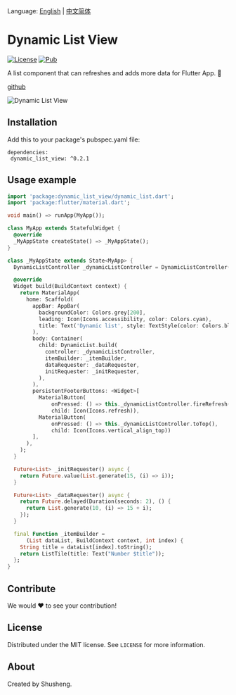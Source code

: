 Language: [English](README.md) | [中文简体](README.md)

# Dynamic List View
  
[![License][license-image]][license-url] 
[![Pub](https://img.shields.io/pub/v/dynamic_list_view.svg?style=flat-square)](https://pub.dartlang.org/packages/dynamic_list_view)

A list component that can refreshes and adds more data for Flutter App. 🚀

[github](https://github.com/leyan95/dynamic_list_view)

![Dynamic List View](https://github.com/subair-zufi/dynamic_list_view/blob/master/gif.gif)


## Installation

Add this to your package's pubspec.yaml file:

```
dependencies:
 dynamic_list_view: ^0.2.1
```

## Usage example
```dart
import 'package:dynamic_list_view/dynamic_list.dart';
import 'package:flutter/material.dart';

void main() => runApp(MyApp());

class MyApp extends StatefulWidget {
  @override
  _MyAppState createState() => _MyAppState();
}

class _MyAppState extends State<MyApp> {
  DynamicListController _dynamicListController = DynamicListController();

  @override
  Widget build(BuildContext context) {
    return MaterialApp(
      home: Scaffold(
        appBar: AppBar(
          backgroundColor: Colors.grey[200],
          leading: Icon(Icons.accessibility, color: Colors.cyan),
          title: Text('Dynamic list', style: TextStyle(color: Colors.black)),
        ),
        body: Container(
          child: DynamicList.build(
            controller: _dynamicListController,
            itemBuilder: _itemBuilder,
            dataRequester: _dataRequester,
            initRequester: _initRequester,
          ),
        ),
        persistentFooterButtons: <Widget>[
          MaterialButton(
              onPressed: () => this._dynamicListController.fireRefresh(),
              child: Icon(Icons.refresh)),
          MaterialButton(
              onPressed: () => this._dynamicListController.toTop(),
              child: Icon(Icons.vertical_align_top))
        ],
      ),
    );
  }

  Future<List> _initRequester() async {
    return Future.value(List.generate(15, (i) => i));
  }

  Future<List> _dataRequester() async {
    return Future.delayed(Duration(seconds: 2), () {
      return List.generate(10, (i) => 15 + i);
    });
  }

  final Function _itemBuilder =
      (List dataList, BuildContext context, int index) {
    String title = dataList[index].toString();
    return ListTile(title: Text("Number $title"));
  };
}
```

## Contribute

We would ❤️ to see your contribution!

## License

Distributed under the MIT license. See ``LICENSE`` for more information.

## About

Created by Shusheng.

[license-image]: https://img.shields.io/badge/License-MIT-blue.svg
[license-url]: LICENSE
